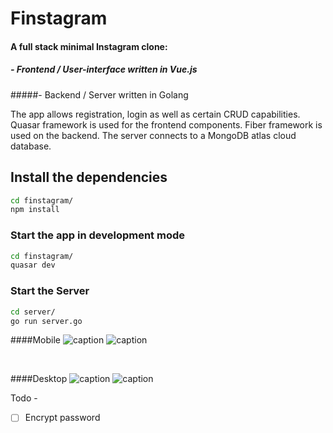 # Finstagram

#### A full stack minimal Instagram clone:
##### - Frontend / User-interface written in Vue.js
#####- Backend / Server written in Golang

The app allows registration, login as well as certain CRUD capabilities. 
Quasar framework is used for the frontend components. 
Fiber framework is used on the backend. 
The server connects to a MongoDB atlas cloud database.

## Install the dependencies
```bash
cd finstagram/
npm install
```
### Start the app in development mode
```bash
cd finstagram/
quasar dev
```
### Start the Server
```bash
cd server/
go run server.go
```

####Mobile 
![caption](https://media.giphy.com/media/8biE3Ur80n1piWVa0J/giphy.gif)
![caption](https://media.giphy.com/media/4Qx4f5Vh6BOPdzEpEQ/giphy.gif)

<br />

####Desktop 
![caption](https://media.giphy.com/media/YhmXCpu8FfLm9GA7KO/giphy.gif)
![caption](https://media.giphy.com/media/fm4pRh4doeNbgBrfFQ/giphy.gif)

Todo -

- [ ] Encrypt password
